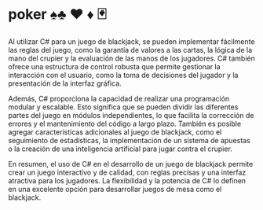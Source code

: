 # poker  ♠️♣️ ♥️ ♦️ 🃏



Al utilizar C# para un juego de blackjack, se pueden implementar fácilmente las reglas del juego, como la garantía de valores a las cartas, la lógica de la mano del crupier y la evaluación de las manos de los jugadores. C# también ofrece una estructura de control robusta que permite gestionar la interacción con el usuario, como la toma de decisiones del jugador y la presentación de la interfaz gráfica.

Además, C# proporciona la capacidad de realizar una programación modular y escalable. Esto significa que se pueden dividir las diferentes partes del juego en módulos independientes, lo que facilita la corrección de errores y el mantenimiento del código a largo plazo. También es posible agregar características adicionales al juego de blackjack, como el seguimiento de estadísticas, la implementación de un sistema de apuestas o la creación de una inteligencia artificial para jugar contra el crupier.

En resumen, el uso de C# en el desarrollo de un juego de blackjack permite crear un juego interactivo y de calidad, con reglas precisas y una interfaz atractiva para los jugadores. La flexibilidad y la potencia de C# lo definen en una excelente opción para desarrollar juegos de mesa como el blackjack.
